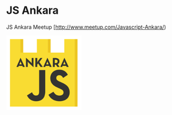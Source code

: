 # JS Ankara

JS Ankara Meetup [http://www.meetup.com/Javascript-Ankara/)

<img src="ankara_js.png" width="200" />